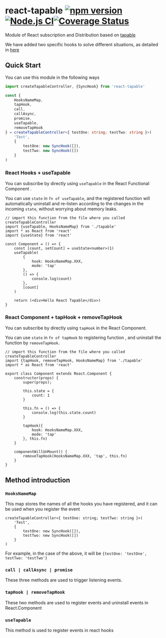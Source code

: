 # react-tapable [![npm version](https://img.shields.io/npm/v/react-tapable.svg?style=flat)](https://www.npmjs.com/package/react-tapable)[![Node.js CI](https://github.com/TyrealHu/react-tapable/actions/workflows/nodejs.yml/badge.svg?branch=main)](https://github.com/TyrealHu/react-tapable/actions/workflows/nodejs.yml)[![Coverage Status](https://codecov.io/gh/TyrealHu/react-tapable/branch/master/graph/badge.svg)](https://codecov.io/gh/TyrealHu/react-tapable)

Module of React subscription and Distribution based on [tapable](https://github.com/webpack/tapable)

We have added two specific hooks to solve different situations, as detailed in [here](./doc/HOOKS.CN.md)

## Quick Start

You can use this module in the following ways

```typescript
import createTapableController, {SyncHook} from 'react-tapable'

const {
    HooksNameMap,
    tapHook,
    call,
    callAsync,
    promise,
    useTapable,
    removeTapHook
} = createTapableController<{ testOne: string; testTwo: string }>(
    'Test',
    {
        testOne: new SyncHook([]),
        testTwo: new SyncHook([])
    }
)
```

### React Hooks + useTapable

You can subscribe by directly using `useTapable` in the React Functional Component .

You can use `state` in `fn of useTapable`, and the registered function will automatically uninstall and re-listen according to the changes in the incoming `state`, without worrying about memory leaks.

```tsx
// import this function from the file where you called createTapableController
import {useTapable, HooksNameMap} from './tapable'
import * as React from 'react'
import {useState} from 'react'

const Component = () => {
    const [count, setCount] = useState<number>(1)
    useTapable(
        {
            hook: HooksNameMap.XXX,
            mode: 'tap'
        },
        () => {
            console.log(count)
        },
        [count]
    )

    return (<div>Hello React Tapable</div>)
}
```

### React Component + tapHook + removeTapHook

You can subscribe by directly using `tapHook` in the React Component.

You can use `state` in `fn of tapHook` to registering function , and uninstall the function by `removeTapHook`.

```tsx
// import this function from the file where you called createTapableController
import {tapHook, removeTapHook, HooksNameMap} from './tapable'
import * as React from 'react'

export class Component extends React.Component {
    constructor(props) {
        super(props);

        this.state = {
            count: 1
        }
        
        this.fn = () => {
            console.log(this.state.count)
        }
        
        tapHook({
            hook: HooksNameMap.XXX,
            mode: 'tap'
        }, this.fn)
    }
    
    componentWillUnMount() {
        removeTapHook(HooksNameMap.XXX, 'tap', this.fn)
    }
}
```

## Method introduction

### `HooksNameMap`

This map stores the names of all the hooks you have registered, and it can be used when you register the event
```tsx
createTapableController<{ testOne: string; testTwo: string }>(
    'Test',
    {
        testOne: new SyncHook([]),
        testTwo: new SyncHook([])
    }
)
```

For example, in the case of the above, it will be `{testOne: 'testOne', testTwo: 'testTwo'}`

### `call | callAsync | promise`

These three methods are used to trigger listening events.

### `tapHook | removeTapHook`

These two methods are used to register events and uninstall events in React.Component

### `useTapable`

This method is used to register events in react hooks

